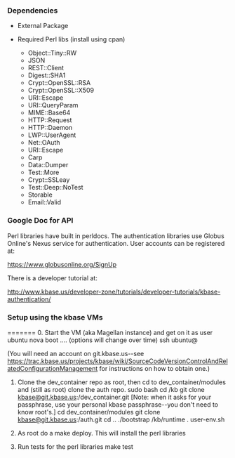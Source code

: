 ### Dependencies

* External Package

* Required Perl libs (install using cpan)
    * Object::Tiny::RW
    * JSON
    * REST::Client
    * Digest::SHA1
    * Crypt::OpenSSL::RSA
    * Crypt::OpenSSL::X509
    * URI::Escape
    * URI::QueryParam
    * MIME::Base64
    * HTTP::Request
    * HTTP::Daemon
    * LWP::UserAgent
    * Net::OAuth
    * URI::Escape
    * Carp
    * Data::Dumper
    * Test::More
    * Crypt::SSLeay
    * Test::Deep::NoTest
    * Storable
    * Email::Valid

### Google Doc for API

   Perl libraries have built in perldocs. The authentication libraries use
Globus Online's Nexus service for authentication. User accounts can be
registered at:

https://www.globusonline.org/SignUp

   There is a developer tutorial at:

http://www.kbase.us/developer-zone/tutorials/developer-tutorials/kbase-authentication/

### Setup using the kbase VMs
=======
0.  Start the VM (aka Magellan instance) and get on it as user ubuntu
    nova boot .... (options will change over time)
    ssh ubuntu@<vm host>

(You will need an account on git.kbase.us--see https://trac.kbase.us/projects/kbase/wiki/SourceCodeVersionControlAndRelatedConfigurationManagement
for instructions on how to obtain one.)

1. Clone the dev_container repo as root, then cd to dev_container/modules and (still as root) clone the auth repo.
   sudo bash
   cd /kb
   git clone kbase@git.kbase.us:/dev_container.git
   [Note: when it asks for your passphrase, use your personal kbase passphrase--you don't need to know root's.]
   cd dev_container/modules
   git clone kbase@git.kbase.us:/auth.git
   cd ..
   ./bootstrap /kb/runtime
   . user-env.sh

2. As root do a make deploy. This will install the perl libraries

3. Run tests for the perl libraries
   make test
